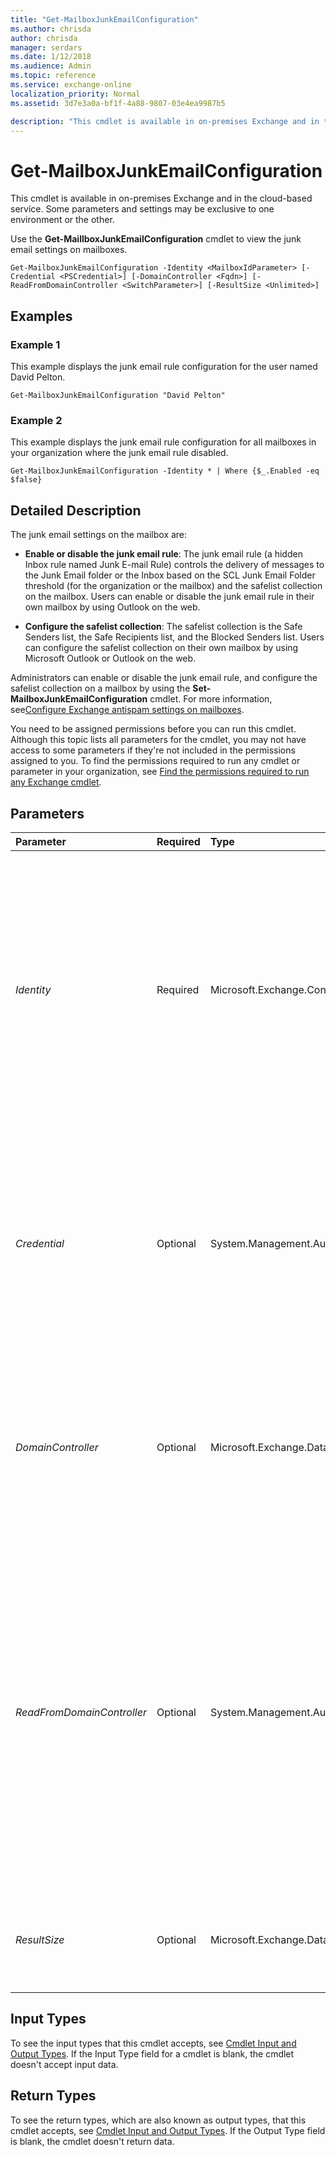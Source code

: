 ```yaml
---
title: "Get-MailboxJunkEmailConfiguration"
ms.author: chrisda
author: chrisda
manager: serdars
ms.date: 1/12/2018
ms.audience: Admin
ms.topic: reference
ms.service: exchange-online
localization_priority: Normal
ms.assetid: 3d7e3a0a-bf1f-4a88-9807-03e4ea9987b5

description: "This cmdlet is available in on-premises Exchange and in the cloud-based service. Some parameters and settings may be exclusive to one environment or the other."
---
```


# Get-MailboxJunkEmailConfiguration

This cmdlet is available in on-premises Exchange and in the cloud-based service. Some parameters and settings may be exclusive to one environment or the other.
  
Use the **Get-MaillboxJunkEmailConfiguration** cmdlet to view the junk email settings on mailboxes.
  
```
Get-MailboxJunkEmailConfiguration -Identity <MailboxIdParameter> [-Credential <PSCredential>] [-DomainController <Fqdn>] [-ReadFromDomainController <SwitchParameter>] [-ResultSize <Unlimited>]
```

## Examples
<a name="Examples"> </a>

### Example 1

This example displays the junk email rule configuration for the user named David Pelton.
  
```
Get-MailboxJunkEmailConfiguration "David Pelton"
```

### Example 2

This example displays the junk email rule configuration for all mailboxes in your organization where the junk email rule disabled.
  
```
Get-MailboxJunkEmailConfiguration -Identity * | Where {$_.Enabled -eq $false}
```

## Detailed Description
<a name="DetailedDescription"> </a>

The junk email settings on the mailbox are:
  
- **Enable or disable the junk email rule**: The junk email rule (a hidden Inbox rule named Junk E-mail Rule) controls the delivery of messages to the Junk Email folder or the Inbox based on the SCL Junk Email Folder threshold (for the organization or the mailbox) and the safelist collection on the mailbox. Users can enable or disable the junk email rule in their own mailbox by using Outlook on the web.
    
- **Configure the safelist collection**: The safelist collection is the Safe Senders list, the Safe Recipients list, and the Blocked Senders list. Users can configure the safelist collection on their own mailbox by using Microsoft Outlook or Outlook on the web.
    
Administrators can enable or disable the junk email rule, and configure the safelist collection on a mailbox by using the **Set-MailboxJunkEmailConfiguration** cmdlet. For more information, see[Configure Exchange antispam settings on mailboxes](http://technet.microsoft.com/library/868d7fd8-e817-46ba-9b67-edf2f50b9494.aspx).
  
You need to be assigned permissions before you can run this cmdlet. Although this topic lists all parameters for the cmdlet, you may not have access to some parameters if they're not included in the permissions assigned to you. To find the permissions required to run any cmdlet or parameter in your organization, see [Find the permissions required to run any Exchange cmdlet](https://technet.microsoft.com/library/mt432940.aspx).
  
## Parameters
<a name="DetailedDescription"> </a>

|**Parameter**|**Required**|**Type**|**Description**|
|:-----|:-----|:-----|:-----|
| _Identity_ <br/> |Required  <br/> |Microsoft.Exchange.Configuration.Tasks.MailboxIdParameter  <br/> | The _Identity_ parameter specifies the mailbox that you want to view. You can use any value that uniquely identifies the mailbox. <br/>  For example: <br/>  Name <br/>  Display name <br/>  Alias <br/>  Distinguished name (DN) <br/>  Canonical DN <br/>  _\<domain name\>_\ _\<account name\>_ <br/>  Email address <br/>  GUID <br/> **LegacyExchangeDN** <br/> **SamAccountName** <br/>  User ID or user principal name (UPN) <br/>  You can use the wildcard character (\*) to identify multiple mailboxes. <br/> |
| _Credential_ <br/> |Optional  <br/> |System.Management.Automation.PSCredential  <br/> |The  _Credential_ parameter specifies the user name and password that's used to run this command. Typically, you use this parameter in scripts or when you need to provide different credentials that have the required permissions. <br/> This parameter requires the creation and passing of a credential object. This credential object is created by using the **Get-Credential** cmdlet. For more information, see[Get-Credential](https://go.microsoft.com/fwlink/p/?linkId=142122).  <br/> |
| _DomainController_ <br/> |Optional  <br/> |Microsoft.Exchange.Data.Fqdn  <br/> |This parameter is available only in on-premises Exchange.  <br/> The  _DomainController_ parameter specifies the domain controller that's used by this cmdlet to read data from or write data to Active Directory. You identify the domain controller by its fully qualified domain name (FQDN). For example, `dc01.contoso.com`.  <br/> |
| _ReadFromDomainController_ <br/> |Optional  <br/> |System.Management.Automation.SwitchParameter  <br/> |The  _ReadFromDomainController_ switch specifies that information should be read from a domain controller in the user's domain. If you run the command `Set-AdServerSettings -ViewEntireForest $true` to include all objects in the forest and you don't use the _ReadFromDomainController_ switch, it's possible that information will be read from a global catalog that has outdated information. When you use the _ReadFromDomainController_ switch, multiple reads might be necessary to get the information. You don't have to specify a value with this switch. <br/> > [!NOTE]> By default, the recipient scope is set to the domain that hosts your Exchange servers.           |
| _ResultSize_ <br/> |Optional  <br/> |Microsoft.Exchange.Data.Unlimited  <br/> |The  _ResultSize_ parameter specifies the maximum number of results to return. If you want to return all requests that match the query, use `unlimited` for the value of this parameter. The default value is `1000`.  <br/> |
   
## Input Types
<a name="InputTypes"> </a>

To see the input types that this cmdlet accepts, see [Cmdlet Input and Output Types](http://go.microsoft.com/fwlink/p/?linkId=616387). If the Input Type field for a cmdlet is blank, the cmdlet doesn't accept input data. 
  
## Return Types
<a name="ReturnTypes"> </a>

To see the return types, which are also known as output types, that this cmdlet accepts, see [Cmdlet Input and Output Types](http://go.microsoft.com/fwlink/p/?linkId=616387). If the Output Type field is blank, the cmdlet doesn't return data. 
  

